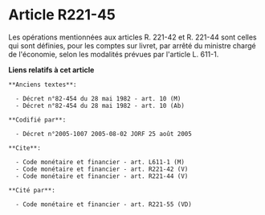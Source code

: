 # Article R221-45

Les opérations mentionnées aux articles R. 221-42 et R. 221-44 sont celles qui sont définies, pour les comptes sur livret,
par arrêté du ministre chargé de l'économie, selon les modalités prévues par l'article L. 611-1.

**Liens relatifs à cet article**

	**Anciens textes**:

	  - Décret n°82-454 du 28 mai 1982 - art. 10 (M)
	  - Décret n°82-454 du 28 mai 1982 - art. 10 (Ab)

	**Codifié par**:

	  - Décret n°2005-1007 2005-08-02 JORF 25 août 2005

	**Cite**:

	  - Code monétaire et financier - art. L611-1 (M)
	  - Code monétaire et financier - art. R221-42 (V)
	  - Code monétaire et financier - art. R221-44 (V)

	**Cité par**:

	  - Code monétaire et financier - art. R221-55 (VD)
